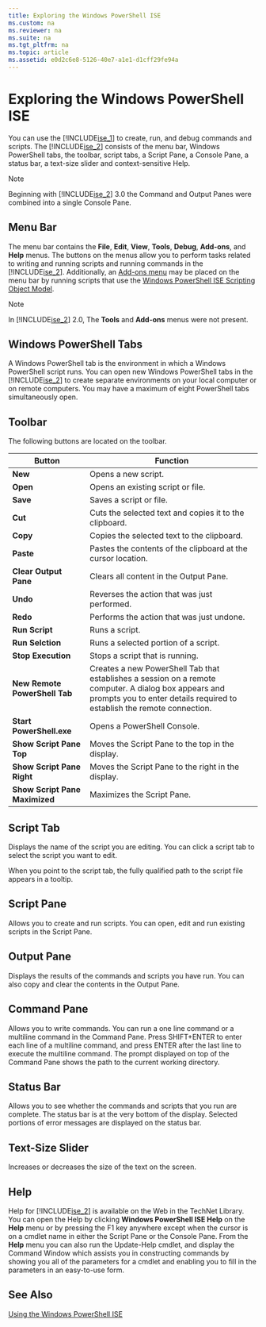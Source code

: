 ```yaml
---
title: Exploring the Windows PowerShell ISE
ms.custom: na
ms.reviewer: na
ms.suite: na
ms.tgt_pltfrm: na
ms.topic: article
ms.assetid: e0d2c6e8-5126-40e7-a1e1-d1cff29fe94a
---
```

# Exploring the Windows PowerShell ISE
You can use the [!INCLUDE[ise_1](../Token/ise_1_md.md)] to create, run, and debug commands and scripts. The [!INCLUDE[ise_2](../Token/ise_2_md.md)] consists of the menu bar, Windows PowerShell tabs, the toolbar, script tabs, a Script Pane, a Console Pane, a status bar, a text\-size slider and context\-sensitive Help.

> [!NOTE]
> Beginning with [!INCLUDE[ise_2](../Token/ise_2_md.md)] 3.0 the Command and Output Panes were combined into a single Console Pane.

## Menu Bar
The menu bar contains the **File**, **Edit**, **View**, **Tools**, **Debug**, **Add\-ons**, and **Help** menus. The buttons on the menus allow you to perform tasks related to writing and running scripts and running commands in the [!INCLUDE[ise_2](../Token/ise_2_md.md)]. Additionally, an [Add-ons menu](https://technet.microsoft.com/en-us/library/412dd662-417a-4661-ada2-558802d0f6d2#submenus) may be placed on the menu bar by running scripts that use the [Windows PowerShell ISE Scripting Object Model](https://technet.microsoft.com/en-us/library/1737ddb7-c20d-4e6b-a0d3-68cc2650f2a1).

> [!NOTE]
> In [!INCLUDE[ise_2](../Token/ise_2_md.md)] 2.0, The **Tools** and **Add\-ons** menus were not present.

## Windows PowerShell Tabs
A Windows PowerShell tab is the environment in which a Windows PowerShell script runs. You can open new Windows PowerShell tabs in the [!INCLUDE[ise_2](../Token/ise_2_md.md)] to create separate environments on your local computer or on remote computers. You may have a maximum of eight PowerShell tabs simultaneously open.

## Toolbar
The following buttons are located on the toolbar.

|Button|Function|
|----------|------------|
|**New**|Opens a new script.|
|**Open**|Opens an existing script or file.|
|**Save**|Saves a script or file.|
|**Cut**|Cuts the selected text and copies it to the clipboard.|
|**Copy**|Copies the selected text to the clipboard.|
|**Paste**|Pastes the contents of the clipboard at the cursor location.|
|**Clear Output Pane**|Clears all content in the Output Pane.|
|**Undo**|Reverses the action that was just performed.|
|**Redo**|Performs the action that was just undone.|
|**Run Script**|Runs a script.|
|**Run Selction**|Runs a selected portion of a script.|
|**Stop Execution**|Stops a script that is running.|
|**New Remote PowerShell Tab**|Creates a new PowerShell Tab that establishes a session on a remote computer. A dialog box appears and prompts you to enter details required to establish the remote connection.|
|**Start PowerShell.exe**|Opens a PowerShell Console.|
|**Show Script Pane Top**|Moves the Script Pane to the top in the display.|
|**Show Script Pane Right**|Moves the Script Pane to the right in the display.|
|**Show Script Pane Maximized**|Maximizes the Script Pane.|

## Script Tab
Displays the name of the script you are editing. You can click a script tab to select the script you want to edit.

When you point to the script tab, the fully qualified path to the script file appears in a tooltip.

## Script Pane
Allows you to create and run scripts. You can open, edit and run existing scripts in the Script Pane.

## Output Pane
Displays the results of the commands and scripts you have run. You can also copy and clear the contents in the Output Pane.

## Command Pane
Allows you to write commands. You can run a one line command or a multiline command in the Command Pane. Press SHIFT\+ENTER to enter each line of a multiline command, and press ENTER after the last line to execute the multiline command. The prompt displayed on top of the Command Pane shows the path to the current working directory.

## Status Bar
Allows you to see whether the commands and scripts that you run are complete. The status bar is at the very bottom of the display. Selected portions of error messages are displayed on the status bar.

## Text\-Size Slider
Increases or decreases the size of the text on the screen.

## Help
Help for [!INCLUDE[ise_2](../Token/ise_2_md.md)] is available on the Web in the TechNet Library. You can open the Help by clicking **Windows PowerShell ISE Help** on the **Help** menu or by pressing the F1 key anywhere except when the cursor is on a cmdlet name in either the Script Pane or the Console Pane. From the **Help** menu you can also run the Update\-Help cmdlet, and display the Command Window which assists you in constructing commands by showing you all of the parameters for a cmdlet and enabling you to fill in the parameters in an easy\-to\-use form.

## See Also
[Using the Windows PowerShell ISE](../Topic/Using-the-Windows-PowerShell-ISE.md)


